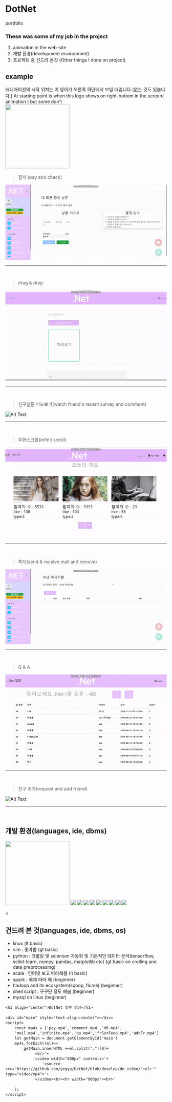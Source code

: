 # DotNet
portfolio
### These was some of my job in the project
1. animaiton in the web-site
2. 개발 환경(development environment)
3. 프로젝트 중 건드려 본것 (Other things I done on project)

## example

 애니매이션의 시작 위치는 이 영어가 오른쪽 하단에서 보일 때입니다.(없는 것도 있습니다.) 
 At starting point is when this logo shows on right-bottom in the screen( animation ) but some don't<br><img src="https://www.windowsmode.com/wp-content/uploads/2019/01/Animotica-Official-Logo-e1547328051516.png" width="200px" height="200px"></img>
> 결제 (pay and check)

![Alt Text](https://github.com/yegyu/DotNet/blob/develop/gif/pay.gif)
***
<br>

> drag & drop

![Alt Text](https://github.com/yegyu/DotNet/blob/develop/gif/d&d.gif)
***
<br>

> 친구설문 피드보기(watch friend's recent survey and comment)

![Alt Text](https://github.com/yegyu/DotNet/blob/develop/gif/frSurFeed.gif)
***
<br>

> 무한스크롤(infinit scroll)

![Alt Text](https://github.com/yegyu/DotNet/blob/develop/gif/infinit.gif)
***
<br>

> 쪽지(send & receive mail and remove)

![Alt Text](https://github.com/yegyu/DotNet/blob/develop/gif/mail.gif)
***
<br>

> Q & A

![Alt Text](https://github.com/yegyu/DotNet/blob/develop/gif/q&a.gif)
***
<br>

> 친구 추가(request and add friend)

![Alt Text](https://github.com/yegyu/DotNet/blob/develop/gif/recomFr.gif)
***
<br>



## 개발 환경(languages, ide, dbms)
<img src="https://images.velog.io/post-images/lockstom/7229f590-7fc8-11e9-bc69-63b1b898b1df/Java%EC%82%AC%EC%A7%84.jpg" width="200px" height="200px"></img>
<img src="https://img1.daumcdn.net/thumb/R800x0/?scode=mtistory2&fname=https%3A%2F%2Ft1.daumcdn.net%2Fcfile%2Ftistory%2F99716D335A01A6381D" width="200px" heigth="200px"></img>
<img src="https://cdn.pixabay.com/photo/2017/08/05/11/16/logo-2582748_960_720.png" width="200px" heigth="200px"></img>
<img src="https://upload.wikimedia.org/wikipedia/commons/thumb/9/99/Unofficial_JavaScript_logo_2.svg/1200px-Unofficial_JavaScript_logo_2.svg.png" width="200px" heigth="200px"></img>
<img src="https://poiemaweb.com/img/jquery-logo.png" width="200px" heigth="200px"></img>
<img src="http://www.focustraining.in/new/wp-content/uploads/2018/09/Oracle-SQL-logo.png" width="200px" heigth="200px"></img>
<img src="https://mblogthumb-phinf.pstatic.net/MjAxODAzMDRfNDIg/MDAxNTIwMTQ4ODYzNTI1.pafkG0llpCTnavxBCXoBl4stv5nDS3P-Xcj5CbZF9c8g.Eai6_HfOtmc45TPcoi4rZr0vQk0pu_LRvjigYShqu50g.PNG.feel940/image_1154452801520148641525.png?type=w800" width="200px" heigth="200px"></img>
<img src="http://www.bloter.net/wp-content/uploads/2016/08/eclipse_logo.jpg" width="200px" heigth="200px"></img>
<img src="https://www.viralpatel.net/app/uploads/2016/06/spring-mvc-4-hello-world.png" width="200px" heigth="200px"></img>
<img src="https://t1.daumcdn.net/cfile/tistory/999D624C5A4CCEA223" width="200px" heigth="200px"></img>

<

## 건드려 본 것(languages, ide, dbms, os)
* linux 
(lt basic)
* vim : 좋아함 
(gt basic)
* python : 크롤링 및 selenium 자동화 및 기본적인 데이터 분석(tensorflow, scikit-learn, numpy, pandas, matplotlib etc) 
(gt basic on crolling and data preprocessing)
* scala : 인터넷 보고 따라해봄
(lt basic)
* spark : 예제 따라 해
(beginner)
* hadoop and its ecosystem(sqoop, flume)
(beginner)
* shell script : 구구단 정도 해봄
(beginner)
* mysql on linux
(beginner)

<!DOCTYPE html>
<html>

<head>
<title>portfolio</title>
</head>

<body>

    <h1 align="center">DotNet 일부 영상</h1>
    
    <div id="main" style="text-align:center"></div>
    <script>
        const mp4s = ['pay.mp4','comment.mp4','dd.mp4',
        'mail.mp4','infinite.mp4','qa.mp4','frSurFeed.mp4','addFr.mp4']
        let getMain = document.getElementById('main')
        mp4s.forEach((el)=>
            getMain.innerHTML +=el.split(".")[0]+
                '<br>'+
                '<video width="800px" controls>'+
                    '<source src="https://github.com/yegyu/DotNet/blob/develop/dn_video/'+el+'" type="video/mp4">'+
                '</video><br><hr width="900px"><br>'
            
        );
    </script>
</body>

</html>

